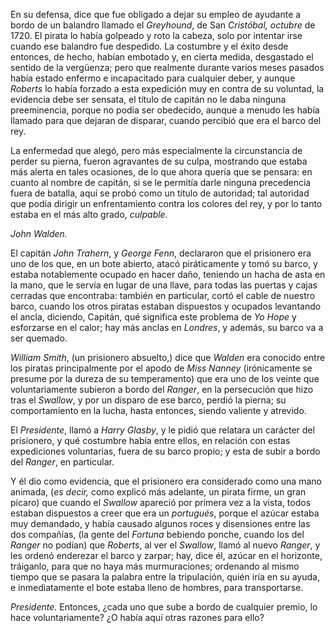 En su defensa, dice que fue obligado a dejar su empleo de ayudante a bordo de un balandro llamado el *Greyhound*, de San *Cristóbal, octubre* de 1720. El pirata lo había golpeado y roto la cabeza, solo por intentar irse cuando ese balandro fue despedido. La costumbre y el éxito desde entonces, de hecho, habían embotado y, en cierta medida, desgastado el sentido de la vergüenza; pero que realmente durante varios meses pasados había estado enfermo e incapacitado para cualquier deber, y aunque _Roberts_ lo había forzado a esta expedición muy en contra de su voluntad, la evidencia debe ser sensata, el título de capitán no le daba ninguna preeminencia, porque no podía ser obedecido, aunque a menudo les había llamado para que dejaran de disparar, cuando percibió que era el barco del rey.

La enfermedad que alegó, pero más especialmente la circunstancia de perder su pierna, fueron agravantes de su culpa, mostrando que estaba más alerta en tales ocasiones, de lo que ahora quería que se pensara: en cuanto al nombre de capitán, si se le permitía darle ninguna precedencia fuera de batalla, aquí se probó como un título de autoridad; tal autoridad que podía dirigir un enfrentamiento contra los colores del rey, y por lo tanto estaba en el más alto grado, *culpable.*

*John Walden.*

El capitán *John Trahern*, y *George Fenn*, declararon que el prisionero era uno de los que, en un bote abierto, atacó piráticamente y tomó su barco, y estaba notablemente ocupado en hacer daño, teniendo un hacha de asta en la mano, que le servía en lugar de una llave, para todas las puertas y cajas cerradas que encontraba: también en particular, cortó el cable de nuestro barco, cuando los otros piratas estaban dispuestos y ocupados levantando el ancla, diciendo, Capitán, qué significa este problema de _Yo Hope_ y esforzarse en el calor; hay más anclas en *Londres*, y además, su barco va a ser quemado.

*William Smith*, (un prisionero absuelto,) dice que *Walden* era conocido entre los piratas principalmente por el apodo de *Miss Nanney* (irónicamente se presume por la dureza de su temperamento) que era uno de los veinte que voluntariamente subieron a bordo del *Ranger*, en la persecución que hizo tras el *Swallow*, y por un disparo de ese barco, perdió la pierna; su comportamiento en la lucha, hasta entonces, siendo valiente y atrevido.

El *Presidente*, llamó a *Harry Glasby*, y le pidió que relatara un carácter del prisionero, y qué costumbre había entre ellos, en relación con estas expediciones voluntarias, fuera de su barco propio; y esta de subir a bordo del *Ranger*, en particular.

Y él dio como evidencia, que el prisionero era considerado como una mano animada, (_es decir,_ como explicó más adelante, un pirata firme, un gran pícaro) que cuando el *Swallow* apareció por primera vez a la vista, todos estaban dispuestos a creer que era un *portugués*, porque el azúcar estaba muy demandado, y había causado algunos roces y disensiones entre las dos compañías, (la gente del *Fortuna* bebiendo ponche, cuando los del *Ranger* no podían) que *Roberts*, al ver el *Swallow*, llamó al nuevo *Ranger*, y les ordenó enderezar el barco y zarpar; hay, dice él, azúcar en el horizonte, tráiganlo, para que no haya más murmuraciones; ordenando al mismo tiempo que se pasara la palabra entre la tripulación, quién iría en su ayuda, e inmediatamente el bote estaba lleno de hombres, para transportarse.

*Presidente.* Entonces, ¿cada uno que sube a bordo de cualquier premio, lo hace voluntariamente? ¿O había aquí otras razones para ello?